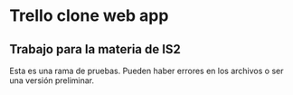 # Trello clone web app
## Trabajo para la materia de IS2

Esta es una rama de pruebas. Pueden haber errores en los archivos o ser una versión preliminar.